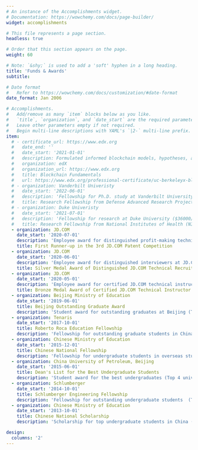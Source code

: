 ```yaml
---
# An instance of the Accomplishments widget.
# Documentation: https://wowchemy.com/docs/page-builder/
widget: accomplishments

# This file represents a page section.
headless: true

# Order that this section appears on the page.
weight: 60

# Note: `&shy;` is used to add a 'soft' hyphen in a long heading.
title: 'Funds & Awards'
subtitle:

# Date format
#   Refer to https://wowchemy.com/docs/customization/#date-format
date_format: Jan 2006

# Accomplishments.
#   Add/remove as many `item` blocks below as you like.
#   `title`, `organization`, and `date_start` are the required parameters.
#   Leave other parameters empty if not required.
#   Begin multi-line descriptions with YAML's `|2-` multi-line prefix.
item:
  # - certificate_url: https://www.edx.org
  #   date_end: ''
  #   date_start: '2021-01-01'
  #   description: Formulated informed blockchain models, hypotheses, and use cases.
  #   organization: edX
  #   organization_url: https://www.edx.org
  #   title: Blockchain Fundamentals
  #   url: https://www.edx.org/professional-certificate/uc-berkeleyx-blockchain-fundamentals
  # - organization: Vanderbilt Univeristy
  #   date_start: '2022-06-01'
  #   description: 'Fellowship for Ph.D. study at Vanderbilt University (32500$/year)'
  #   title: Research Fellowship from Defense Advanced Research Projects Agency (DARPA) 
  # - organization: Duke Univeristy
  #   date_start: '2021-07-01'
  #   description: 'Fellowship for research at Duke University ($36000/year)'
  #   title: Research Fellowship from National Institutes of Health (NIH)
  - organization: JD.COM
    date_start: '2020-07-01'
    description: 'Employee award for distinguished profit-making technical innovation at JD.COM (Top %0.1 company-wide)'
    title: First Runner-up in the 3rd JD.COM Patent Competition
  - organization: JD.COM
    date_start: '2020-06-01'
    description: 'Employee award for distinguished interviewers at JD.COM (Top %5 company-wide)'
    title: Silver Medal Award of Distinguished JD.COM Technical Recruiter
  - organization: JD.COM
    date_start: '2020-05-01'
    description: 'Employee award for certified JD.COM technical instructor'
    title: Bronze Medal Award of Certified JD.COM Technical Instructor
  - organization: Beijing Ministry of Education
    date_start: '2019-06-01'
    title: Beijing Outstanding Graduate Award
    description: 'Student award for outstanding graduates at Beijing (Top 0.1% nationwide)'
  - organization: Tenaris
    date_start: '2017-10-01'
    title: Roberto Roca Education Fellowship
    description: 'Fellowship for outstanding graduate students in China (Top 10 nationwide)'
  - organization: Chinese Ministry of Education
    date_start: '2015-12-01'
    title: Chinese National Fellowship
    description: 'Fellowship for undergraduate students in overseas study (CA$6000/4 months)'
  - organization: China University of Petroleum, Beijing
    date_start: '2015-06-01'
    title: Dean's List for the Best Undergraduate Students
    description: 'Student award for the best undergraduates (Top 4 university-wide)'
  - organization: Schlumberger
    date_start: '2014-10-01'
    title: Schlumberger Engineering Fellowship
    description: 'Fellowship for outstanding undergraduate students  (Top 8 university-wide)'
  - organization: Chinese Ministry of Education
    date_start: '2013-10-01'
    title: Chinese National Scholarship
    description: 'Scholarship for top undergraduate students in China (Top 0.2% nationwide)'

design:
  columns: '2'
---
```

